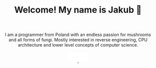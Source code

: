 <div align="center">
  <header>
    <h1>Welcome! My name is Jakub 🍄</h1>
  </header>
  <main>
    <div>I am a programmer from Poland with an endless passion for mushrooms and all forms of fungi. Mostly interested in reverse engineering, CPU architecture and lower level concepts of computer science.</div>
  </main>
  <br />
  <footer>
    <a aria-label="Github" href="https://github.com/qbibubi">
      <img src="https://github.com/qbibubi/qbibubi/blob/main/res/github-mark-white.svg" alt="Github" width="32px"/>
    </a>
    <a aria-label="LinkedIn" href="https://www.linkedin.com/in/jakub-sobieraj-11b96025a">
      <img src="https://github.com/qbibubi/qbibubi/blob/main/res/linkedin-mark.svg" alt="LinkedIn" width="32px"/>
    </a>
    <!--
    <a aria-label="Blog" href="">
      <img src="" alt="Blog" />
    </a>
     <a aria-label="Twitter" href="https://twitter.com/Qbibubi">
      <img src="" alt="Blog" />
    </a>
    -->
  </footer>
</div>


<!--
**qbibubi/qbibubi** is a ✨ _special_ ✨ repository because its `README.md` (this file) appears on your GitHub profile.

Here are some ideas to get you started:

- 🔭 I’m currently working on ...
- 🌱 I’m currently learning ...
- 👯 I’m looking to collaborate on ...
- 🤔 I’m looking for help with ...
- 💬 Ask me about ...
- 📫 How to reach me: ...
- 😄 Pronouns: ...
- ⚡ Fun fact: ...
-->
